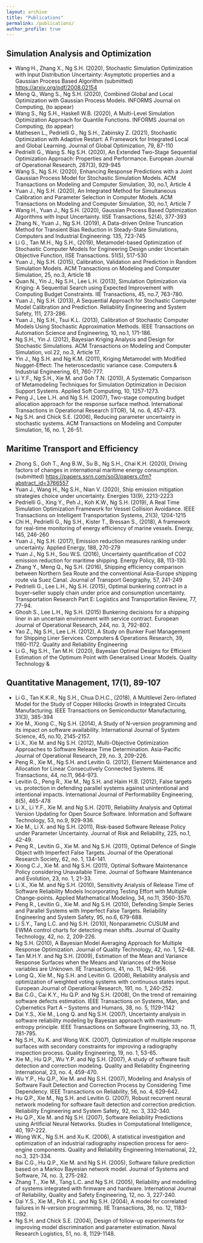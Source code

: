 ```yaml
---
layout: archive
title: "Publications"
permalink: /publications/
author_profile: true
---
```


## Simulation Analysis and Optimization
* Wang H., Zhang X., Ng S.H. (2020), Stochastic Simulation Optimization with Input Distribution Uncertainty: Asymptotic properties and a Gaussian Process Based Algorithm (submitted) https://arxiv.org/pdf/2008.02154
* Meng Q., Wang S., Ng S.H. (2020), Combined Global and Local Optimization with Gaussian Process Models. INFORMS Journal on Computing, (to appear)
* Wang S., Ng S.H., Haskell W.B. (2020), A Multi-Level Simulation Optimization Approach for Quantile Functions. INFORMS Journal on Computing, (to appear)
* Mathesen L., Pedrielli G., Ng S.H., Zabinsky Z. (2021), Stochastic Optimization with Adaptive Restart: A Framework for Integrated Local and Global Learning. Journal of Global Optimization, 79, 87-110
* Pedrielli G., Wang S. Ng S.H. (2020), An Extended Two-Stage Sequential Optimization Approach: Properties and Performance. European Journal of Operational Research, 287(3), 929-945
* Wang S., Ng S.H. (2020), Enhancing Response Predictions with a Joint Gaussian Process Model for Stochastic Simulation Models. ACM Transactions on Modeling and Computer Simulation, 30, no.1, Article 4
* Yuan J., Ng S.H. (2020), An Integrated Method for Simultaneous Calibration and Parameter Selection in Computer Models. ACM Transactions on Modeling and Computer Simulation, 30, no.1, Article 7
* Wang H., Yuan J., Ng S.H. (2020), Gaussian Process Based Optimization Algorithms with Input Uncertainty. IISE Transactions, 52(4), 377-393
* Zhang N., Yuan J., Ng S.H. (2019), A Data-driven Online Truncation Method for Transient Bias Reduction in Steady-State Simulations, Computers and Industrial Engineering. 135, 723-745
* Li G., Tan M.H., Ng S.H., (2019), Metamodel-based Optimization of Stochastic Computer Models for Engineering Design under Uncertain Objective Function, IISE Transactions. 51(5), 517-530
* Yuan J., Ng S.H. (2015), Calibration, Validation and Prediction in Random Simulation Models. ACM Transactions on Modeling and Computer Simulation, 25, no.3, Article 18
* Quan N., Yin J., Ng S.H., Lee L.H. (2013), Simulation Optimization via Kriging: A Sequential Search using Expected Improvement with Computing Budget Constraints. IIE Transactions, 45, no.7, 763-780.
* Yuan J., Ng S.H. (2013), A Sequential Approach for Stochastic Computer Model Calibration and Prediction. Reliability Engineering and System Safety, 111, 273-286.
* Yuan J., Ng S.H., Tsui K.L. (2013), Calibration of Stochastic Computer Models Using Stochastic Approximation Methods. IEEE Transactions on Automation Science and Engineering, 10, no.1, 171-186.
* Ng S.H., Yin J. (2012), Bayesian Kriging Analysis and Design for Stochastic Simulations. ACM Transactions on Modeling and Computer Simulation, vol.22, no.3, Article 17.
* Yin J., Ng S.H. and Ng K.M. (2011), Kriging Metamodel with Modified Nugget-Effect: The heteroscedastic variance case. Computers & Industrial Engineering, 61, 760-777.
* Li Y.F., Ng S.H., Xie M. and Goh T.N. (2010), A Systematic Comparison of Metamodeling Techniques for Simulation Optimization in Decision Support Systems. Applied Soft Computing, 10, 1257-1273.
* Peng J., Lee L.H. and Ng S.H. (2007), Two-stage computing budget allocation approach for the response surface method. International Transactions in Operational Research (ITOR), 14, no. 6, 457-473.
* Ng S.H. and Chick S.E. (2006), Reducing parameter uncertainty in stochastic systems. ACM Transactions on Modeling and Computer Simulation, 16, no. 1, 26-51.

## Maritime Transport and Efficiency
* Zhong S., Goh T., Ang B.W., Su B., Ng S.H., Chai K.H. (2020), Driving factors of changes in international maritime energy consumption. (submitted) https://papers.ssrn.com/sol3/papers.cfm?abstract_id=3766557
* Yuan J., Wang H., Ng S.H., Nian V. (2020), Ship emission mitigation strategies choice under uncertainty. Energies 13(9), 2213-2223
* Pedrielli G., Xing Y., Peh J., Koh K.W., Ng S.H. (2019), A Real Time Simulation Optimization Framework for Vessel Collision Avoidance. IEEE Transactions on Intelligent Transportation Systems, 21(3), 1204-1215
* Chi H., Pedrielli G., Ng S.H., Kister T., Bressan S., (2018), A framework for real-time monitoring of energy efficiency of marine vessels. Energy, 145, 246-260
* Yuan J., Ng S.H. (2017), Emission reduction measures ranking under uncertainty. Applied Energy, 188, 270-279
* Yuan J., Ng S.H., Sou W.S. (2016), Uncertainty quantification of CO2 emission reduction for maritime shipping. Energy Policy, 88, 113-130.
* Zhang Y., Meng Q., Ng S.H. (2016), Shipping efficiency comparison between Northern Sea Route and the conventional Asia-Europe shipping route via Suez Canal. Journal of Transport Geography, 57, 241-249
* Pedrielli G., Lee L.H., Ng S.H. (2015), Optimal bunkering contract in a buyer–seller supply chain under price and consumption uncertainty. Transportation Research Part E: Logistics and Transportation Review, 77, 77-94.
* Ghosh S., Lee L.H., Ng S.H. (2015) Bunkering decisions for a shipping liner in an uncertain environment with service contract. European Journal of Operational Research, 244, no. 3, 792-802.
* Yao Z., Ng S.H., Lee L.H. (2012), A Study on Bunker Fuel Management for Shipping Liner Services. Computers & Operations Research, 39, 1160-1172.
Quality and Reliability Engineering
* Li G., Ng S.H., Tan M.H. (2020), Bayesian Optimal Designs for Efficient Estimation of the Optimum Point with Generalised Linear Models. Quality Technology & 


## Quantitative Management, 17(1), 89-107
* Li G., Tan K.K.R., Ng S.H., Chua D.H.C., (2018), A Multilevel Zero-Inflated Model for the Study of Copper Hillocks Growth in Integrated Circuits Manufacturing. IEEE Transactions on Semiconductor Manufacturing, 31(3), 385-394
* Xie M., Xiong C., Ng S.H. (2014), A Study of N-version programming and its impact on software availability. International Journal of System Science, 45, no.10, 2145-2157.
* Li X., Xie M. and Ng S.H. (2012), Multi-Objective Optimization Approaches to Software Release Time Determination. Asia-Pacific Journal of Operational Research, 29, no. 3, 209-226.
* Peng R., Xie M., Ng S.H. and Levitin G. (2012), Element Maintenance and Allocation for Linear Consecutively Connected Systems. IIE Transactions, 44, no.11, 964-973.
* Levitin G., Peng R., Xie M., Ng S.H. and Haim H.B. (2012), False targets vs. protection in defending parallel systems against unintentional and intentional impacts. International Journal of Performability Engineering, 8(5), 465-478
* Li X., Li Y.F., Xie M. and Ng S.H. (2011), Reliability Analysis and Optimal Version Updating for Open Source Software. Information and Software Technology, 53, no.9, 929-936.
* Xie M., Li X. and Ng S.H. (2011), Risk-based Software Release Policy under Parameter Uncertainty. Journal of Risk and Reliability, 225, no.1, 42-49.
* Peng R., Levitin G., Xie M. and Ng S.H. (2011), Optimal Defence of Single Object with Imperfect False Targets. Journal of the Operational Research Society, 62, no. 1, 134-141.
* Xiong C.J., Xie M. and Ng S.H. (2011), Optimal Software Maintenance Policy considering Unavailable Time. Journal of Software Maintenance and Evolution, 23, no. 1, 21-33.
* Li X., Xie M. and Ng S.H. (2010), Sensitivity Analysis of Release Time of Software Reliability Models Incorporating Testing Effort with Multiple Change-points. Applied Mathematical Modeling, 34, no.11, 3560-3570.
* Peng R., Levitin G., Xie M. and Ng S.H. (2010), Defending Simple Series and Parallel Systems with Imperfect False Targets. Reliability Engineering and System Safety, 95, no.6, 679-688.
* Li S.Y., Tang L.C. and Ng S.H. (2010), Nonparametric CUSUM and EWMA control charts for detecting mean shifts. Journal of Quality Technology, 42, no. 2, 209-226.
* Ng S.H. (2010), A Bayesian Model Averaging Approach for Multiple Response Optimization. Journal of Quality Technology, 42, no. 1, 52-68.
* Tan M.H.Y. and Ng S.H. (2009), Estimation of the Mean and Variance Response Surfaces when the Means and Variances of the Noise variables are Unknown. IIE Transactions, 41, no. 11, 942-956.
* Long Q., Xie M., Ng S.H. and Levitin G. (2008), Reliability analysis and optimization of weighted voting systems with continuous states input. European Journal of Operational Research, 191, no. 1, 240-252.
* Bai C.G., Cai K.Y., Hu Q.P. and Ng S.H. (2008), On the trend of remaining software defects estimation. IEEE Transactions on Systems, Man, and Cybernetics Part A – Systems and Humans, 38, no. 5, 1129-1142
* Dai Y.S., Xie M., Long Q. and Ng S.H. (2007), Uncertainty analysis in software reliability modeling by Bayesian approach with maximum-entropy principle. IEEE Transactions on Software Engineering, 33, no. 11, 781-795.
* Ng S.H., Xu K. and Wong W.K. (2007), Optimization of multiple response surfaces with secondary constraints for improving a radiography inspection process. Quality Engineering, 19, no. 1, 53-65.
* Xie M., Hu Q.P., Wu Y.P. and Ng S.H. (2007), A study of software fault detection and correction modeling. Quality and Reliability Engineering International, 23, no. 4, 459-470.
* Wu Y.P., Hu Q.P., Xie M. and Ng S.H. (2007), Modeling and Analysis of Software Fault Detection and Correction Process by Considering Time Dependency. IEEE Transactions on Reliability, 56, no. 4, 629-642.
* Hu Q.P., Xie M., Ng S.H. and Levitin G. (2007), Robust recurrent neural network modeling for software fault detection and correction prediction. Reliability Engineering and System Safety, 92, no. 3, 332-340.
* Hu Q.P., Xie M. and Ng S.H. (2007), Software Reliability Predictions using Artificial Neural Networks. Studies in Computational Intelligence, 40, 197-222.
* Wong W.K., Ng S.H. and Xu K. (2006), A statistical investigation and optimization of an industrial radiography inspection process for aero-engine components. Quality and Reliability Engineering International, 22, no.3, 321-334.
* Bai C.G., Hu Q.P., Xie M. and Ng S.H. (2005), Software failure prediction based on a Markov Bayesian network model. Journal of Systems and Software, 74, no. 3, 275-282.
* Zhang T., Xie M., Tang L.C. and Ng S.H. (2005), Reliability and modelling of systems integrated with firmware and hardware. International Journal of Reliability, Quality and Safety Engineering, 12, no. 3, 227-240.
* Dai Y.S., Xie M., Poh K.L. and Ng S.H. (2004), A model for correlated failures in N-version programming. IIE Transactions, 36, no. 12, 1183-1192.
* Ng S.H. and Chick S.E. (2004), Design of follow-up experiments for improving model discrimination and parameter estimation. Naval Research Logistics, 51, no. 8, 1129-1148.

